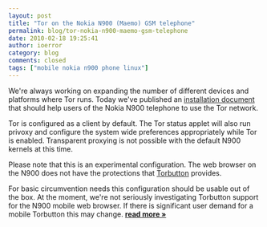 ```yaml
---
layout: post
title: "Tor on the Nokia N900 (Maemo) GSM telephone"
permalink: blog/tor-nokia-n900-maemo-gsm-telephone
date: 2010-02-18 19:25:41
author: ioerror
category: blog
comments: closed
tags: ["mobile nokia n900 phone linux"]
---
```


We're always working on expanding the number of different devices and platforms where Tor runs. Today we've published an [installation document](https://www.torproject.org/docs/N900.html) that should help users of the Nokia N900 telephone to use the Tor network.

Tor is configured as a client by default. The Tor status applet will also run privoxy and configure the system wide preferences appropriately while Tor is enabled. Transparent proxying is not possible with the default N900 kernels at this time.

Please note that this is an experimental configuration. The web browser on the N900 does not have the protections that [Torbutton](https://www.torproject.org/torbutton/) provides.

For basic circumvention needs this configuration should be usable out of the box. At the moment, we're not seriously investigating Torbutton support for the N900 mobile web browser. If there is significant user demand for a mobile Torbutton this may change. [**read more »**](https://blog.torproject.org/blog/tor-nokia-n900-maemo-gsm-telephone)

